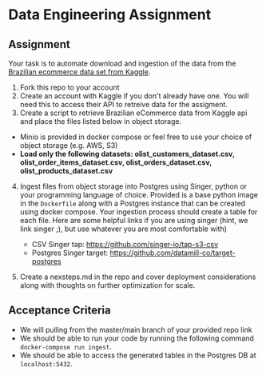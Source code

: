 # Data Engineering Assignment

## Assignment
Your task is to automate download and ingestion of the data from the [Brazilian ecommerce data set from Kaggle](https://www.kaggle.com/olistbr/brazilian-ecommerce). 

1) Fork this repo to your account
2) Create an account with Kaggle if you don't already have one.  You will need this to access their API to retreive data for the assigment.
3) Create a script to retrieve Brazilian eCommerce data from Kaggle api and place the files listed below in object storage.
  - Minio is provided in docker compose or feel free to use your choice of object storage (e.g. AWS, S3)
  - **Load only the following datasets: olist_customers_dataset.csv, olist_order_items_dataset.csv, olist_orders_dataset.csv, olist_products_dataset.csv**

4) Ingest files from object storage into Postgres using Singer, python or your programming language of choice.  Provided is a base python image in the `Dockerfile` along with a Postgres instance that can be created using docker compose.  Your ingestion process should create a table for each file.  Here are some helpful links if you are using singer (hint, we link singer ;), but use whatever you are most comfortable with)
    - CSV Singer tap: https://github.com/singer-io/tap-s3-csv
    - Postgres Singer target: https://github.com/datamill-co/target-postgres

5) Create a nexsteps.md in the repo and cover deployment considerations along with thoughts on further optimization for scale.


## Acceptance Criteria
- We will pulling from the master/main branch of your provided repo link
- We should be able to run your code by running the following command `docker-compose run ingest`.
- We should be able to access the generated tables in the Postgres DB at `localhost:5432`.
